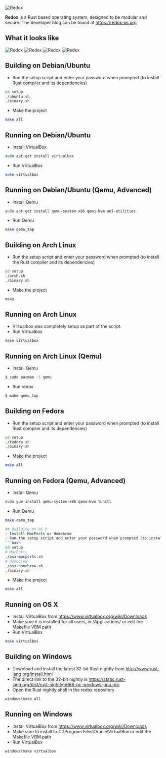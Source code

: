 ![Redox](img/transp_background_with_text.png)

**Redox** is a Rust based operating system, designed to be modular and secure. The developer blog can be found at https://redox-os.org

## What it looks like

![Redox](img/screenshots/Desktop.png)
![Redox](img/screenshots/Fancy_opacity.png)
![Redox](img/screenshots/File_manager.png)
![Redox](img/screenshots/Boot.png)

## Building on Debian/Ubuntu
- Run the setup script and enter your password when prompted (to install Rust compiler and its dependencies)
```bash
cd setup
./ubuntu.sh
./binary.sh
```
- Make the project
```bash
make all
```

## Running on Debian/Ubuntu
- Install VirtualBox
```bash
sudo apt-get install virtualbox
```
- Run VirtualBox
```bash
make virtualbox
```

## Running on Debian/Ubuntu (Qemu, Advanced)
- Install Qemu
```bash
sudo apt-get install qemu-system-x86 qemu-kvm uml-utilities
```
- Run Qemu
```bash
make qemu_tap
```
## Building on Arch Linux
- Run the setup script and enter your password when prompted (to install the Rust compiler and its dependencies)
```bash
cd setup
./arch.sh
./binary.sh
```
- Make the project
```bash
make
```
## Running on Arch Linux
- Virtualbox was completely setup as part of the script.
- Run Virtualbox
```bash
make virtualbox
```


## Running on Arch Linux (Qemu)

- Install Qemu
```bash
$ sudo pacman -S qemu
```
- Run redox
```bash
$ make qemu_tap
```

## Building on Fedora
- Run the setup script and enter your password when prompted (to install Rust compiler and its dependencies)
```bash
cd setup
./fedora.sh
./binary.sh
```
- Make the project
```bash
make all
```
## Running on Fedora (Qemu, Advanced)
- Install Qemu
```bash
sudo yum install qemu-system-x86 qemu-kvm tunctl
```
- Run Qemu
```bash
make qemu_tap

## Building on OS X
- Install MacPorts or Homebrew
- Run the setup script and enter your password when prompted (to install Rust compiler and its dependencies)
```bash
cd setup
# MacPorts
./osx-macports.sh
# Homebrew
./osx-homebrew.sh
./binary.sh
```
- Make the project
```bash
make all
```

## Running on OS X
- Install VirtualBox from https://www.virtualbox.org/wiki/Downloads
- Make sure it is installed for all users, in /Applications/ or edit the Makefile VBM path
- Run VirtualBox
```bash
make virtualbox
```

## Building on Windows
- Download and install the latest 32-bit Rust nightly from http://www.rust-lang.org/install.html
- The direct link to the 32-bit nightly is https://static.rust-lang.org/dist/rust-nightly-i686-pc-windows-gnu.msi
- Open the Rust nightly shell in the redox repository
```bash
windows\make all
```

## Running on Windows
- Install VirtualBox from https://www.virtualbox.org/wiki/Downloads
- Make sure to install to C:\Program Files\Oracle\VirtualBox or edit the Makefile VBM path
- Run VirtualBox
```bash
windows\make virtualbox
```
